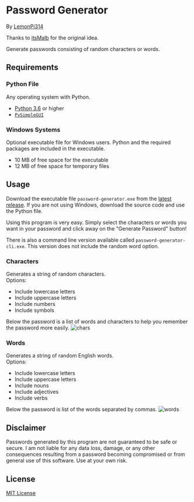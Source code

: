 # Password Generator
By [LemonPi314](https://github.com/LemonPi314)

Thanks to [itsMalb](https://github.com/itsMalb) for the original idea.

Generate passwords consisting of random characters or words.
## Requirements
### Python File
Any operating system with Python.
- [Python 3.6](https://www.python.org/downloads/) or higher
- [`PySimpleGUI`](https://pypi.org/project/PySimpleGUI/)
### Windows Systems
Optional executable file for Windows users. Python and the required packages are included in the executable.
- 10 MB of free space for the executable
- 12 MB of free space for temporary files
## Usage
Download the executable file `password-generator.exe` from the [latest release](https://github.com/LemonPi314/password-generator/releases/latest). If you are not using Windows, download the source code and use the Python file.

Using this program is very easy. Simply select the characters or words you want in your password and click away on the "Generate Password" button!

There is also a command line version available called `password-generator-cli.exe`. This version does not include the random word option.
### Characters
Generates a string of random characters.  
Options:
- Include lowercase letters
- Include uppercase letters
- Include numbers
- Include symbols

Below the password is a list of words and characters to help you remember the password more easily.
![chars](https://user-images.githubusercontent.com/49930425/132603575-77e9a5e1-299d-4178-acf8-8a918054786e.png)
### Words
Generates a string of random English words.  
Options:
- Include lowercase letters
- Include uppercase letters
- Include nouns
- Include adjectives
- Include verbs

Below the password is list of the words separated by commas.
![words](https://user-images.githubusercontent.com/49930425/132603577-6fa846e3-49b7-425f-b86a-07b47335f277.png)
## Disclaimer
Passwords generated by this program are not guaranteed to be safe or secure. I am not liable for any data loss, damage, or any other consequences resulting from a password becoming compromised or from general use of this software. Use at your own risk.
## License
[MIT License](https://choosealicense.com/licenses/mit/)
